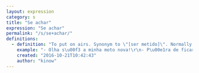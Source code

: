```yaml
---
layout: expression
category: s
title: "Se achar"
expression: "Se achar"
permalink: "/s/se+achar/"
definitions:
  - definition: "To put on airs. Synonym to \"[ser metido]\". Normally used with the verb \"ficar\" (to stay), as in \"ficar se achando\"."
    example: "- Olha s\u00f3 a minha moto nova!\r\n- P\u00e1ra de ficar se achando [mano]!\r\n\r\n- Olha l\u00e1 ela. Se achando a [dona do peda\u00e7o]."
    created: "2016-10-21T10:42:43"
    author: "kinow"
---
```


